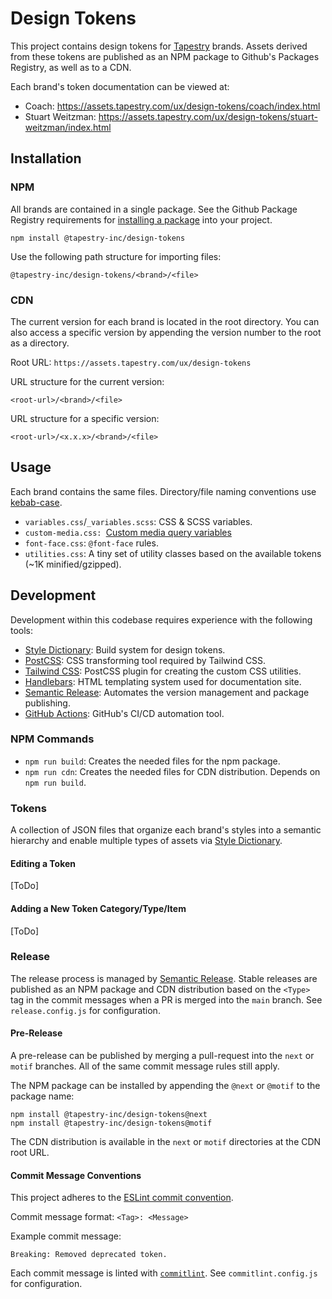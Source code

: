 # Design Tokens

This project contains design tokens for [Tapestry](https://www.tapestry.com/) brands. Assets derived from these tokens are published as an NPM package to Github's Packages Registry, as well as to a CDN.

Each brand's token documentation can be viewed at:

- Coach: <https://assets.tapestry.com/ux/design-tokens/coach/index.html>
- Stuart Weitzman: <https://assets.tapestry.com/ux/design-tokens/stuart-weitzman/index.html>

## Installation

### NPM

All brands are contained in a single package.
See the Github Package Registry requirements for [installing a package](https://docs.github.com/en/packages/working-with-a-github-packages-registry/working-with-the-npm-registry#installing-a-package) into your project.

```shell
npm install @tapestry-inc/design-tokens
```

Use the following path structure for importing files:

```
@tapestry-inc/design-tokens/<brand>/<file>
```

### CDN

The current version for each brand is located in the root directory. You can also access a specific version by appending the version number to the root as a directory.

Root URL: `https://assets.tapestry.com/ux/design-tokens`

URL structure for the current version:

```
<root-url>/<brand>/<file>
```

URL structure for a specific version:

```
<root-url>/<x.x.x>/<brand>/<file>
```

## Usage

Each brand contains the same files. Directory/file naming conventions use [kebab-case](<https://en.wikipedia.org/wiki/Naming_convention_(programming)#Delimiter-separated_words>).

- `variables.css`/`_variables.scss`: CSS & SCSS variables.
- `custom-media.css: `[Custom media query variables](https://drafts.csswg.org/mediaqueries-5/#custom-mq)
- `font-face.css`: `@font-face` rules.
- `utilities.css`: A tiny set of utility classes based on the available tokens (~1K minified/gzipped).

## Development

Development within this codebase requires experience with the following tools:

- [Style Dictionary](https://amzn.github.io/style-dictionary/): Build system for design tokens.
- [PostCSS](https://postcss.org/): CSS transforming tool required by Tailwind CSS.
- [Tailwind CSS](https://tailwindcss.com/docs): PostCSS plugin for creating the custom CSS utilities.
- [Handlebars](https://handlebarsjs.com/): HTML templating system used for documentation site.
- [Semantic Release](https://semantic-release.gitbook.io/semantic-release/): Automates the version management and package publishing.
- [GitHub Actions](https://docs.github.com/en/actions/learn-github-actions/introduction-to-github-actions): GitHub's CI/CD automation tool.

### NPM Commands

- `npm run build`: Creates the needed files for the npm package.
- `npm run cdn`: Creates the needed files for CDN distribution. Depends on `npm run build`.

### Tokens

A collection of JSON files that organize each brand's styles into a semantic hierarchy and enable multiple types of assets via [Style Dictionary](https://amzn.github.io/style-dictionary/#/README).

#### Editing a Token

[ToDo]

#### Adding a New Token Category/Type/Item

[ToDo]

### Release

The release process is managed by [Semantic Release](https://semantic-release.gitbook.io/semantic-release/). Stable releases are published as an NPM package and CDN distribution based on the `<Type>` tag in the commit messages when a PR is merged into the `main` branch. See `release.config.js` for configuration.

#### Pre-Release

A pre-release can be published by merging a pull-request into the `next` or `motif` branches. All of the same commit message rules still apply.

The NPM package can be installed by appending the `@next` or `@motif` to the package name:

```
npm install @tapestry-inc/design-tokens@next
npm install @tapestry-inc/design-tokens@motif
```

The CDN distribution is available in the `next` or `motif` directories at the CDN root URL.

#### Commit Message Conventions

This project adheres to the [ESLint commit convention](https://github.com/conventional-changelog/conventional-changelog/tree/master/packages/conventional-changelog-eslint#readme).

Commit message format: `<Tag>: <Message>`

Example commit message:

```
Breaking: Removed deprecated token.
```

Each commit message is linted with [`commitlint`](https://commitlint.js.org). See `commitlint.config.js` for configuration.
